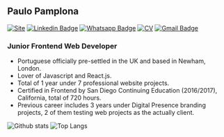 ## Paulo Pamplona

[![Site](https://img.shields.io/badge/-Visit_Website-2E4053?style=for-the-badge&labelColor=2E4053&link=https://paulopamplona.com)](https://paulopamplona.com)
[![Linkedin Badge](https://img.shields.io/badge/-LinkedIn-blue?style=for-the-badge&logo=Linkedin&logoColor=white&link=https://www.linkedin.com/in/paulopamplona/)](https://www.linkedin.com/in/paulopamplona/)
[![Whatsapp Badge](https://img.shields.io/badge/-Whatsapp-4CA143?style=for-the-badge&logo=whatsapp&logoColor=white&link=https://api.whatsapp.com/send?phone=447471341741)](https://api.whatsapp.com/send?phone=447471341741)
[![CV](https://img.shields.io/badge/-Download_Curriculum-2E4053?style=for-the-badge&labelColor=2E4053&link=https://paulopamplona.com/assets/paulo-pamplona-curriculum.pdf)](https://paulopamplona.com/assets/paulo-pamplona-curriculum.pdf)
[![Gmail Badge](https://img.shields.io/badge/-pamplonapaulo@gmail.com-c14438?style=for-the-badge&logo=Gmail&logoColor=white&link=mailto:pamplonapaulo@gmail.com)](mailto:pamplonapaulo@gmail.com)

### Junior Frontend Web Developer

- Portuguese officially pre-settled in the UK and based in Newham, London.
- Lover of Javascript and React.js.
- Total of 1 year under 7 professional website projects.
- Certified in Frontend by San Diego Continuing Education (2016/2017), California, total of 720 hours.
- Previous career includes 3 years under Digital Presence branding projects, 2 of them testing web projects as the actually client.


![Github stats](https://github-readme-stats.vercel.app/api?username=pamplonapaulo&hide=issues&theme=onedark&show_icons=true&hide_border=false&count_private=true&include_all_commits=true&line_height=29)
![Top Langs](https://github-readme-stats.vercel.app/api/top-langs/?username=pamplonapaulo&theme=onedark&langs_count=10&layout=compact)
